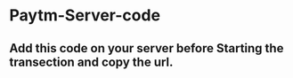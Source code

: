 # Paytm-Server-code

## Add this code on your server before Starting the transection and copy the url.

